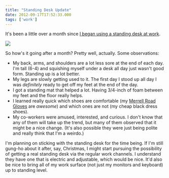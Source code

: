 ```yaml
---
title: "Standing Desk Update"
date: 2012-09-17T17:52:33.000
tags: ['work']
---
```


It's been a little over a month since [I began using a standing desk at work](/12/08/standing-up-at-my-desk/).

![](/images/2012/standing-desk.jpg)

So how's it going after a month? Pretty well, actually. Some observations:

- My back, arms, and shoulders are a lot less sore at the end of each day. I'm tall (6-4) and squishing myself under a desk all day just wasn't good form. Standing up is a lot better.
- My legs are slowly getting used to it. The first day I stood up all day I was _definitely_ ready to get off my feet at the end of the day.
- I got a standing mat that helped a lot. Having 3/4-inch of foam between my feet and the floor really helps.
- I learned really quick which shoes are comfortable (my [Merrell Road Gloves](http://www.amazon.com/gp/product/B005SOLLFG/ref=as_li_ss_tl?ie=UTF8&camp=1789&creative=390957&creativeASIN=B005SOLLFG&linkCode=as2&tag=chrishubbs-20) are _awesome_) and which ones are not (my cheap black dress shoes).
- My co-workers were amused, interested, and curious. I don't know that any of them will take up the trend, but many of them observed that it might be a nice change. (It's also possible they were just being polite and really think that I'm a weirdo.)

I'm planning on sticking with the standing desk for the time being. If I'm still gung-ho about it after, say, Christmas, I might start pursuing the possibility of getting a real standing desk via the regular work channels. I understand they have one that is electric and adjustable, which would be nice. It'd also be nice to bring all of my work surface (not just my monitors and keyboard) up to standing level.
